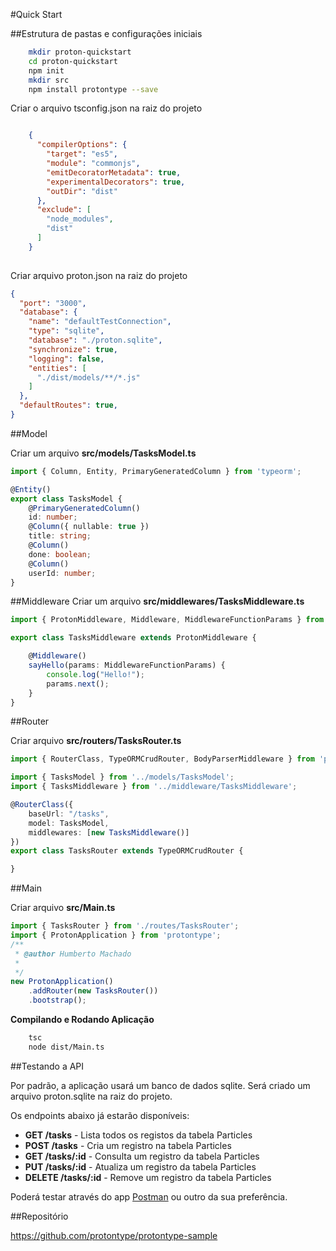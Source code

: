 #Quick Start

##Estrutura de pastas e configurações iniciais

```bash
    mkdir proton-quickstart
    cd proton-quickstart
    npm init
    mkdir src
    npm install protontype --save
```

Criar o arquivo tsconfig.json na raiz do projeto

```json

    {
      "compilerOptions": {
        "target": "es5",
        "module": "commonjs",
        "emitDecoratorMetadata": true,
        "experimentalDecorators": true,
        "outDir": "dist"
      },
      "exclude": [
        "node_modules",
        "dist"
      ]
    }
    
```

Criar arquivo proton.json na raiz do projeto
```json
{
  "port": "3000",
  "database": {
    "name": "defaultTestConnection",
    "type": "sqlite",
    "database": "./proton.sqlite",
    "synchronize": true,
    "logging": false,
    "entities": [
      "./dist/models/**/*.js"
    ]
  },
  "defaultRoutes": true,
}
```

##Model

Criar um arquivo **src/models/TasksModel.ts**

```typescript
import { Column, Entity, PrimaryGeneratedColumn } from 'typeorm';

@Entity()
export class TasksModel {
    @PrimaryGeneratedColumn()
    id: number;
    @Column({ nullable: true })
    title: string;
    @Column()
    done: boolean;
    @Column()
    userId: number;
}
```

##Middleware
Criar um arquivo **src/middlewares/TasksMiddleware.ts**
```typescript
import { ProtonMiddleware, Middleware, MiddlewareFunctionParams } from "protontype";

export class TasksMiddleware extends ProtonMiddleware {

    @Middleware()
    sayHello(params: MiddlewareFunctionParams) {
        console.log("Hello!");
        params.next();
    }
}
```

##Router

Criar arquivo **src/routers/TasksRouter.ts**

```typescript
import { RouterClass, TypeORMCrudRouter, BodyParserMiddleware } from 'protontype';

import { TasksModel } from '../models/TasksModel';
import { TasksMiddleware } from '../middleware/TasksMiddleware';

@RouterClass({
    baseUrl: "/tasks",
    model: TasksModel,
    middlewares: [new TasksMiddleware()]
})
export class TasksRouter extends TypeORMCrudRouter {

}
```

 

##Main

Criar arquivo **src/Main.ts**

```typescript
import { TasksRouter } from './routes/TasksRouter';
import { ProtonApplication } from 'protontype';
/**
 * @author Humberto Machado
 *
 */
new ProtonApplication()
    .addRouter(new TasksRouter())
    .bootstrap();
```
 

**Compilando e Rodando Aplicação**
```bash
    tsc
    node dist/Main.ts
```
 
##Testando a API

Por padrão, a aplicação usará um banco de dados sqlite. 
Será criado um arquivo proton.sqlite na raiz do projeto.

Os endpoints abaixo já estarão disponíveis:

-   **GET /tasks** - Lista todos os registos da tabela Particles
-   **POST /tasks** - Cria um registro na tabela Particles
-   **GET /tasks/:id** - Consulta um registro da tabela Particles
-   **PUT /tasks/:id** - Atualiza um registro da tabela Particles
-   **DELETE /tasks/:id** - Remove um registro da tabela Particles

Poderá testar através do app [Postman](https://www.getpostman.com/ "") ou outro da sua preferência.

##Repositório

<https://github.com/protontype/protontype-sample>